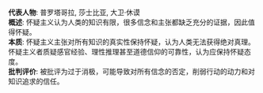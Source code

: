 
**代表人物**: 普罗塔哥拉, 莎士比亚, 大卫·休谟  
**概述**: 怀疑主义认为人类的知识有限，很多信念和主张都缺乏充分的证据，因此值得怀疑。  
**本质**: 怀疑主义主张对所有知识的真实性保持怀疑，认为人类无法获得绝对真理。怀疑主义者质疑感官经验、理性推理甚至道德信仰的可靠性，认为应保持怀疑态度。  
**批判评价**: 被批评为过于消极，可能导致对所有信念的否定，削弱行动的动力和对知识追求的信任。